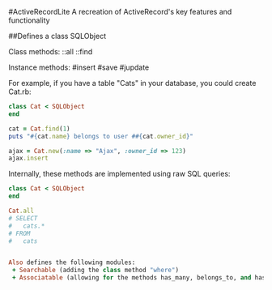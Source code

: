 #ActiveRecordLite
A recreation of ActiveRecord's key features and functionality

##Defines a class SQLObject

Class methods:
::all
::find

Instance methods:
#insert
#save
#jupdate
 
For example, if you have a table "Cats" in your database, you could create Cat.rb:
  
```ruby
class Cat < SQLObject
end

cat = Cat.find(1)
puts "#{cat.name} belongs to user ##{cat.owner_id}"

ajax = Cat.new(:name => "Ajax", :owner_id => 123)
ajax.insert
```

Internally, these methods are implemented using raw SQL queries:

```ruby
class Cat < SQLObject
end

Cat.all
# SELECT
#   cats.*
# FROM
#   cats


Also defines the following modules:
 + Searchable (adding the class method "where")
 + Associatable (allowing for the methods has_many, belongs_to, and has_many_through
 




